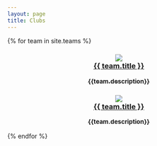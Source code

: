 ```yaml
---
layout: page
title: Clubs
---
```

<div class="clubs" align="justify">
{% for team in site.teams %}
  
  <div class="team1">
    <h3 align="center">
      <a href="{{ team.url }}"> 
        <img src="{{team.thumb_image}}"> 
        <br>{{ team.title }}
        <p><sub>{{team.description}}</sub></p>
      </a>
    </h3>
  </div>
  
  <div class="team2">
    <h3 align="center">
      <a href="{{ team.url }}"> 
        <img src="{{team.thumb_image}}"> 
        <br>{{ team.title }}
        <p><sub>{{team.description}}</sub></p>
      </a>
    </h3>
  </div>
 
  
{% endfor %}
</div>
